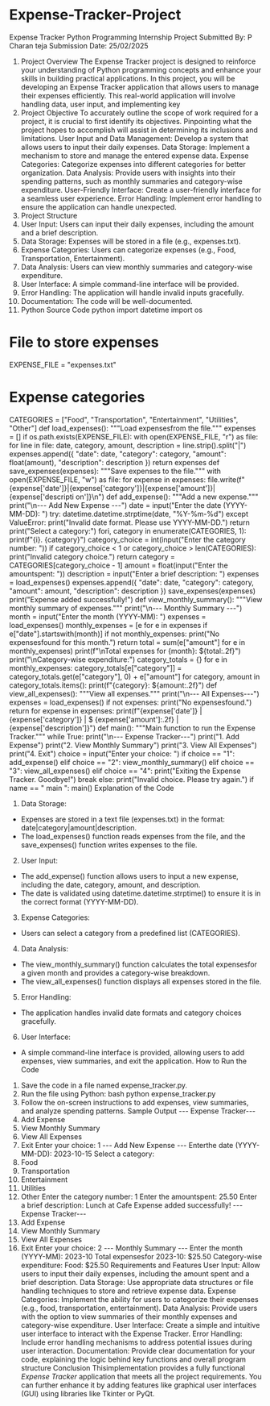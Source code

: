 # Expense-Tracker-Project
Expense Tracker
Python Programming Internship Project
Submitted By: P Charan teja
Submission Date: 25/02/2025
1. Project Overview
The Expense Tracker project is designed to reinforce your understanding of Python
programming concepts and enhance your skills in building practical applications. In this
project, you will be developing an Expense Tracker application that allows users to manage
their expenses efficiently. This real-world application will involve handling data, user input,
and implementing key
2. Project Objective
To accurately outline the scope of work required for a project, it is crucial to first identify its
objectives. Pinpointing what the project hopes to accomplish will assist in determining its
inclusions and limitations.
User Input and Data Management: Develop a system that allows users to input their daily
expenses.
Data Storage: Implement a mechanism to store and manage the entered expense data.
Expense Categories: Categorize expenses into different categories for better organization.
Data Analysis: Provide users with insights into their spending patterns, such as monthly
summaries and category-wise expenditure.
User-Friendly Interface: Create a user-friendly interface for a seamless user experience.
Error Handling: Implement error handling to ensure the application can handle unexpected.
3. Project Structure
1. User Input: Users can input their daily expenses, including the amount and a brief
description.
2. Data Storage: Expenses will be stored in a file (e.g., expenses.txt).
3. Expense Categories: Users can categorize expenses (e.g., Food, Transportation,
Entertainment).
4. Data Analysis: Users can view monthly summaries and category-wise expenditure.
5. User Interface: A simple command-line interface will be provided.
6. Error Handling: The application will handle invalid inputs gracefully.
7. Documentation: The code will be well-documented.
4. Python Source Code
python
import datetime
import os
# File to store expenses
EXPENSE_FILE = "expenses.txt"
# Expense categories
CATEGORIES = ["Food", "Transportation", "Entertainment", "Utilities", "Other"]
def load_expenses():
"""Load expensesfrom the file."""
expenses = []
if os.path.exists(EXPENSE_FILE):
with open(EXPENSE_FILE, "r") as file:
for line in file:
date, category, amount, description = line.strip().split("|")
expenses.append({
"date": date,
"category": category,
"amount": float(amount),
"description": description
})
return expenses
def save_expenses(expenses):
"""Save expenses to the file."""
with open(EXPENSE_FILE, "w") as file:
for expense in expenses:
file.write(f"{expense['date']}|{expense['category']}|{expense['amount']}|{expense['descripti
on']}\n")
def add_expense():
"""Add a new expense."""
print("\n--- Add New Expense ---")
date = input("Enter the date (YYYY-MM-DD): ")
try:
datetime.datetime.strptime(date, "%Y-%m-%d")
except ValueError:
print("Invalid date format. Please use YYYY-MM-DD.")
return
print("Select a category:")
fori, category in enumerate(CATEGORIES, 1):
print(f"{i}. {category}")
category_choice = int(input("Enter the category number: "))
if category_choice < 1 or category_choice > len(CATEGORIES):
print("Invalid category choice.")
return
category = CATEGORIES[category_choice - 1]
amount = float(input("Enter the amountspent: "))
description = input("Enter a brief description: ")
expenses = load_expenses()
expenses.append({
"date": date,
"category": category,
"amount": amount,
"description": description
})
save_expenses(expenses)
print("Expense added successfully!")
def view_monthly_summary():
"""View monthly summary of expenses."""
print("\n--- Monthly Summary ---")
month = input("Enter the month (YYYY-MM): ")
expenses = load_expenses()
monthly_expenses = [e for e in expenses if e["date"].startswith(month)]
if not monthly_expenses:
print("No expensesfound for this month.")
return
total = sum(e["amount"] for e in monthly_expenses)
print(f"\nTotal expenses for {month}: ${total:.2f}")
print("\nCategory-wise expenditure:")
category_totals = {}
for e in monthly_expenses:
category_totals[e["category"]] = category_totals.get(e["category"], 0) + e["amount"]
for category, amount in category_totals.items():
print(f"{category}: ${amount:.2f}")
def view_all_expenses():
"""View all expenses."""
print("\n--- All Expenses---")
expenses = load_expenses()
if not expenses:
print("No expensesfound.")
return
for expense in expenses:
print(f"{expense['date']}
| {expense['category']} | $
{expense['amount']:.2f} |
{expense['description']}")
def main():
"""Main function to run the Expense Tracker."""
while True:
print("\n--- Expense Tracker---")
print("1. Add Expense")
print("2. View Monthly Summary")
print("3. View All Expenses")
print("4. Exit")
choice = input("Enter your choice: ")
if choice == "1":
add_expense()
elif choice == "2":
view_monthly_summary()
elif choice == "3":
view_all_expenses()
elif choice == "4":
print("Exiting the Expense Tracker. Goodbye!")
break
else:
print("Invalid choice. Please try again.")
if name == " main ":
main()
Explanation of the Code
1. Data Storage:
- Expenses are stored in a text file (expenses.txt) in the format:
date|category|amount|description.
- The load_expenses() function reads expenses from the file, and the save_expenses()
function writes expenses to the file.
2. User Input:
- The add_expense() function allows users to input a new expense, including the date,
category, amount, and description.
- The date is validated using datetime.datetime.strptime() to ensure it is in the correct
format (YYYY-MM-DD).
3. Expense Categories:
- Users can select a category from a predefined list (CATEGORIES).
4. Data Analysis:
- The view_monthly_summary() function calculates the total expensesfor a given month
and provides a category-wise breakdown.
- The view_all_expenses() function displays all expenses stored in the file.
5. Error Handling:
- The application handles invalid date formats and category choices gracefully.
6. User Interface:
- A simple command-line interface is provided, allowing users to add expenses, view
summaries, and exit the application.
How to Run the Code
1. Save the code in a file named expense_tracker.py.
2. Run the file using Python:
bash
python expense_tracker.py
3. Follow the on-screen instructions to add expenses, view summaries, and analyze
spending patterns.
Sample Output
--- Expense Tracker---
1. Add Expense
2. View Monthly Summary
3. View All Expenses
4. Exit
Enter your choice: 1
--- Add New Expense ---
Enterthe date (YYYY-MM-DD): 2023-10-15
Select a category:
1. Food
2. Transportation
3. Entertainment
4. Utilities
5. Other
Enter the category number: 1
Enter the amountspent: 25.50
Enter a brief description: Lunch at Cafe
Expense added successfully!
--- Expense Tracker---
1. Add Expense
2. View Monthly Summary
3. View All Expenses
4. Exit
Enter your choice: 2
--- Monthly Summary ---
Enter the month (YYYY-MM): 2023-10
Total expensesfor 2023-10: $25.50
Category-wise expenditure:
Food: $25.50
Requirements and Features
User Input: Allow users to input their daily expenses, including the amount spent and a
brief description.
Data Storage: Use appropriate data structures or file handling techniques to store and
retrieve expense data.
Expense Categories: Implement the ability for users to categorize their expenses (e.g.,
food, transportation, entertainment).
Data Analysis: Provide users with the option to view summaries of their monthly expenses
and category-wise expenditure.
User Interface: Create a simple and intuitive user interface to interact with the Expense
Tracker.
Error Handling: Include error handling mechanisms to address potential issues during user
interaction.
Documentation: Provide clear documentation for your code, explaining the logic behind
key functions and overall program structure
Conclusion
Thisimplementation provides a fully functional *Expense Tracker* application that meets
all the project requirements. You can further enhance it by adding features like graphical
user interfaces (GUI) using libraries like Tkinter or PyQt.
